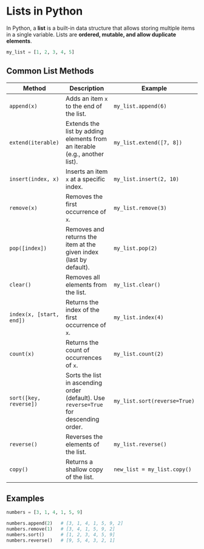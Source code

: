 # Lists in Python

In Python, a **list** is a built-in data structure that allows storing multiple items in a single variable. Lists are **ordered, mutable, and allow duplicate elements**.

```python
my_list = [1, 2, 3, 4, 5]
```

## Common List Methods

| Method | Description | Example |
|--------|-------------|---------|
| `append(x)` | Adds an item `x` to the end of the list. | `my_list.append(6)` |
| `extend(iterable)` | Extends the list by adding elements from an iterable (e.g., another list). | `my_list.extend([7, 8])` |
| `insert(index, x)` | Inserts an item `x` at a specific index. | `my_list.insert(2, 10)` |
| `remove(x)` | Removes the first occurrence of `x`. | `my_list.remove(3)` |
| `pop([index])` | Removes and returns the item at the given index (last by default). | `my_list.pop(2)` |
| `clear()` | Removes all elements from the list. | `my_list.clear()` |
| `index(x, [start, end])` | Returns the index of the first occurrence of `x`. | `my_list.index(4)` |
| `count(x)` | Returns the count of occurrences of `x`. | `my_list.count(2)` |
| `sort([key, reverse])` | Sorts the list in ascending order (default). Use `reverse=True` for descending order. | `my_list.sort(reverse=True)` |
| `reverse()` | Reverses the elements of the list. | `my_list.reverse()` |
| `copy()` | Returns a shallow copy of the list. | `new_list = my_list.copy()` |

## Examples

```python
numbers = [3, 1, 4, 1, 5, 9]

numbers.append(2)   # [3, 1, 4, 1, 5, 9, 2]
numbers.remove(1)   # [3, 4, 1, 5, 9, 2]
numbers.sort()      # [1, 2, 3, 4, 5, 9]
numbers.reverse()   # [9, 5, 4, 3, 2, 1]
